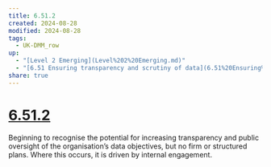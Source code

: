 ```yaml
---
title: 6.51.2
created: 2024-08-28
modified: 2024-08-28
tags:
  - UK-DMM_row
up:
  - "[Level 2 Emerging](Level%202%20Emerging.md)"
  - "[6.51 Ensuring transparency and scrutiny of data](6.51%20Ensuring%20transparency%20and%20scrutiny%20of%20data.md)"
share: true
---
```

# [6.51.2](6.51.2.md)

Beginning to recognise the potential for increasing transparency and public oversight of the organisation’s data objectives, but no firm or structured plans. Where this occurs, it is driven by internal engagement.
